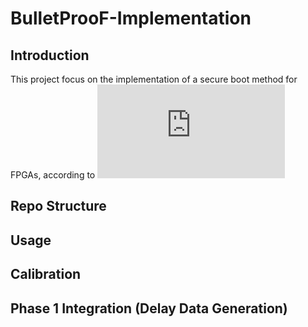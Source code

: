 # BulletProoF-Implementation
## Introduction
This project focus on the implementation of a secure boot method for FPGAs, according to ![this paper](https://github.com/xiangyun-wang/BulletProoF-Implementation/blob/main/BulletProoF%20Paper.pdf)
## Repo Structure
## Usage
## Calibration
## Phase 1 Integration (Delay Data Generation)

